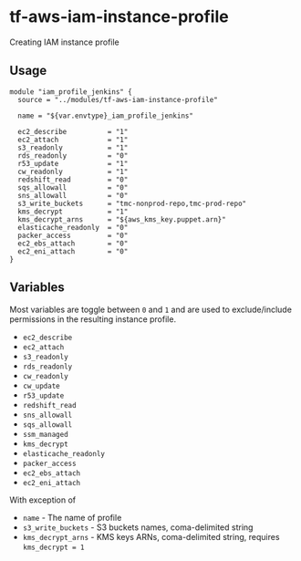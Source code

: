 # tf-aws-iam-instance-profile

Creating IAM instance profile

## Usage

```
module "iam_profile_jenkins" {
  source = "../modules/tf-aws-iam-instance-profile"

  name = "${var.envtype}_iam_profile_jenkins"

  ec2_describe          = "1"
  ec2_attach            = "1"
  s3_readonly           = "1"
  rds_readonly          = "0"
  r53_update            = "1"
  cw_readonly           = "1"
  redshift_read         = "0"
  sqs_allowall          = "0"
  sns_allowall          = "0"
  s3_write_buckets      = "tmc-nonprod-repo,tmc-prod-repo"
  kms_decrypt           = "1"
  kms_decrypt_arns      = "${aws_kms_key.puppet.arn}"
  elasticache_readonly  = "0"
  packer_access         = "0"
  ec2_ebs_attach        = "0"
  ec2_eni_attach        = "0"
}
```

## Variables

Most variables are toggle between `0` and `1` and are used to exclude/include permissions in the resulting instance profile.

* `ec2_describe`
* `ec2_attach`
* `s3_readonly`
* `rds_readonly`
* `cw_readonly`
* `cw_update`
* `r53_update`
* `redshift_read`
* `sns_allowall`
* `sqs_allowall`
* `ssm_managed`
* `kms_decrypt`
* `elasticache_readonly`
* `packer_access`
* `ec2_ebs_attach`
* `ec2_eni_attach`

With exception of

* `name` - The name of profile
* `s3_write_buckets` - S3 buckets names, coma-delimited string
* `kms_decrypt_arns` - KMS keys ARNs, coma-delimited string, requires `kms_decrypt = 1`


